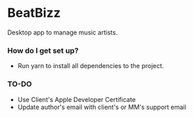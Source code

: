 # BeatBizz

Desktop app to manage music artists.

### How do I get set up?

- Run yarn to install all dependencies to the project.

### TO-DO

- Use Client's Apple Developer Certificate
- Update author's email with client's or MM's support email
